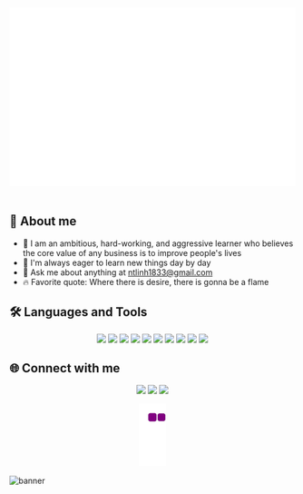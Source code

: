 <a href="#" target="_blank">
  <img src="svg/hi.svg" width="1200" alt="Click to see the source" />
</a>
<br><br/>

## 👋 About me<br>
- 🔭 I am an ambitious, hard-working, and aggressive learner who believes the core value of any business is to improve people's lives
- 🌱 I'm always eager to learn new things day by day
- 💬 Ask me about anything at ntlinh1833@gmail.com
- 🔥 Favorite quote: Where there is desire, there is gonna be a flame

## 🛠 Languages and Tools<br>
<div align="center"> 
  <img src="https://img.icons8.com/color/48/null/c-plus-plus-logo.png"/>
  <img src="https://img.icons8.com/color/48/000000/html-5.png"/>
  <img src="https://img.icons8.com/color/48/000000/css3.png"/>
  <img src="https://img.icons8.com/color/48/000000/javascript.png"/>
  <img src="https://img.icons8.com/color/48/null/typescript.png"/>
  <img src="https://img.icons8.com/offices/50/null/php-logo.png"/>
  <img src="https://img.icons8.com/color/48/null/git.png"/>
  <img src="https://img.icons8.com/color/48/null/figma--v1.png"/>
  <img src="https://img.icons8.com/color/48/null/mysql-logo.png"/>
  <img src="https://img.icons8.com/plasticine/50/null/react.png"/>
</div>


## 🌐️ Connect with me
<div align="center">
  <a href="https://www.linkedin.com/in/nynhh01/"><img src="https://img.icons8.com/color/48/null/linkedin.png"/></a>
  <a href="https://www.facebook.com/nynhh"><img src="https://img.icons8.com/color/48/null/facebook.png"/></a>
  <a href="https://www.instagram.com/nynhh.03_/"><img src="https://img.icons8.com/cute-clipart/48/null/instagram-new.png"/></a>
</div>

<div align="center"> 

![snake gif](https://github.com/nynhh01/nynhh01/blob/output/github-contribution-grid-snake.gif)
  
</div>

<img alt="banner" style="width:100vw" src="https://raw.githubusercontent.com/halfrost/halfrost/master/icons/header_.png">
